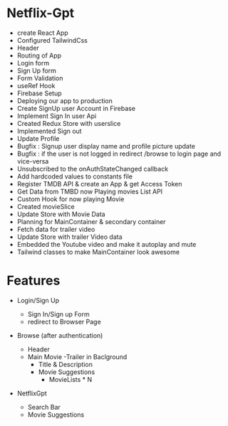 # Netflix-Gpt

- create React App
- Configured TailwindCss
- Header
- Routing of App
- Login form
- Sign Up form
- Form Validation
- useRef Hook
- Firebase Setup
- Deploying our app to production
- Create SignUp user Account in Firebase
- Implement Sign In user Api
- Created Redux Store with userslice
- Implemented Sign out
- Update Profile
- Bugfix : Signup user display name and profile picture update
- Bugfix : if the user is not logged in redirect /browse to login page and vice-versa
- Unsubscribed to the onAuthStateChanged callback
- Add hardcoded values to constants file
- Register TMDB API & create an App & get Access Token
- Get Data from TMBD now Playing movies List API
- Custom Hook for now playing Movie
- Created movieSlice
- Update Store with Movie Data
- Planning for MainContainer & secondary container
- Fetch data for trailer video
- Update Store with trailer Video data
- Embedded the Youtube video and make it autoplay and mute
- Tailwind classes to make MainContainer look awesome

# Features

- Login/Sign Up

  - Sign In/Sign up Form
  - redirect to Browser Page

- Browse (after authentication)

  - Header
  - Main Movie
    -Trailer in Baclground
    - Title & Description
    - Movie Suggestions
      - MovieLists \* N

- NetflixGpt
  - Search Bar
  - Movie Suggestions

